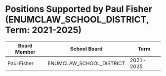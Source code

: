 # Positions Supported by Paul Fisher (ENUMCLAW_SCHOOL_DISTRICT, Term: 2021-2025)

| Board Member | School Board | Term |
|--------------|--------------|------|
| Paul Fisher | ENUMCLAW_SCHOOL_DISTRICT | 2021-2025 |

